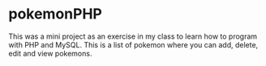 # pokemonPHP

This was a mini project as an exercise in my class to learn how to program with PHP and MySQL. This is a list of pokemon where you can add, delete, edit and view pokemons.
